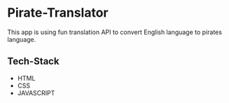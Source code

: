 # Pirate-Translator
This app is using fun translation API to convert English language to pirates language.

## Tech-Stack
- HTML
- CSS
- JAVASCRIPT
